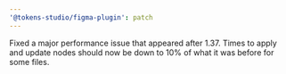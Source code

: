```yaml
---
'@tokens-studio/figma-plugin': patch
---
```


Fixed a major performance issue that appeared after 1.37. Times to apply and update nodes should now be down to 10% of what it was before for some files.

